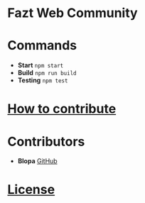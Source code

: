 # Fazt Web Community

# Commands
* **Start** `npm start`
* **Build** `npm run build`
* **Testing** `npm test`

# [How to contribute](https://github.com/faztcommunity/docs/blob/master/contribute.md)

# Contributors
* **Blopa** [GitHub](https://github.com/blopaa)

# [License](./LICENSE)